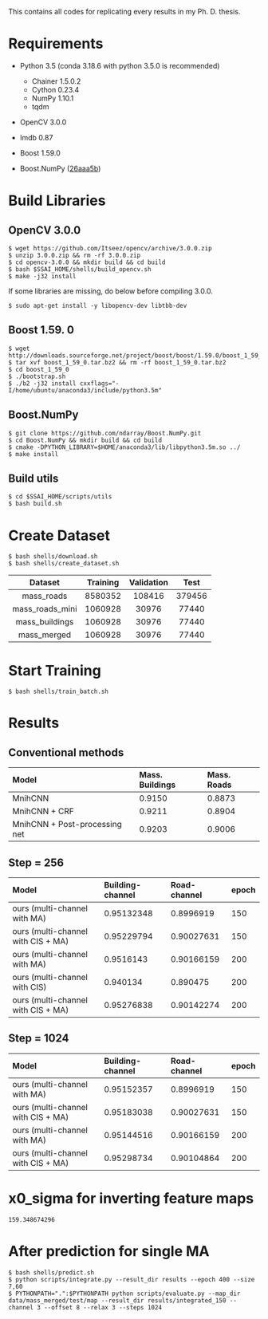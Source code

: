 This contains all codes for replicating every results in my Ph. D. thesis.

# Requirements
- Python 3.5 (conda 3.18.6 with python 3.5.0 is recommended)
  - Chainer 1.5.0.2
  - Cython 0.23.4
  - NumPy 1.10.1
  - tqdm

- OpenCV 3.0.0
- lmdb 0.87
- Boost 1.59.0
- Boost.NumPy ([26aaa5b](https://github.com/ndarray/Boost.NumPy/tree/26aaa5b62e6170f2ccde179b46f1a49c4011fc9d))

# Build Libraries
## OpenCV 3.0.0

```
$ wget https://github.com/Itseez/opencv/archive/3.0.0.zip
$ unzip 3.0.0.zip && rm -rf 3.0.0.zip
$ cd opencv-3.0.0 && mkdir build && cd build
$ bash $SSAI_HOME/shells/build_opencv.sh
$ make -j32 install
```

If some libraries are missing, do below before compiling 3.0.0.

```
$ sudo apt-get install -y libopencv-dev libtbb-dev
```

## Boost 1.59. 0

```
$ wget http://downloads.sourceforge.net/project/boost/boost/1.59.0/boost_1_59_0.tar.bz2
$ tar xvf boost_1_59_0.tar.bz2 && rm -rf boost_1_59_0.tar.bz2
$ cd boost_1_59_0
$ ./bootstrap.sh
$ ./b2 -j32 install cxxflags="-I/home/ubuntu/anaconda3/include/python3.5m"
```

## Boost.NumPy

```
$ git clone https://github.com/ndarray/Boost.NumPy.git
$ cd Boost.NumPy && mkdir build && cd build
$ cmake -DPYTHON_LIBRARY=$HOME/anaconda3/lib/libpython3.5m.so ../
$ make install
```

## Build utils

```
$ cd $SSAI_HOME/scripts/utils
$ bash build.sh
```

# Create Dataset

```
$ bash shells/download.sh
$ bash shells/create_dataset.sh
```

Dataset         | Training | Validation | Test
:-------------: | :------: | :--------: | :----:
mass_roads      | 8580352  | 108416     | 379456
mass_roads_mini | 1060928  | 30976      | 77440
mass_buildings  | 1060928  | 30976      | 77440
mass_merged     | 1060928  | 30976      | 77440

# Start Training

```
$ bash shells/train_batch.sh
```

# Results
## Conventional methods

Model                         | Mass. Buildings | Mass. Roads
:---------------------------- | :-------------- | :----------
MnihCNN                       | 0.9150          | 0.8873
MnihCNN + CRF                 | 0.9211          | 0.8904
MnihCNN + Post-processing net | 0.9203          | 0.9006

## Step = 256

Model                              | Building-channel | Road-channel | epoch
:--------------------------------- | :--------------- | :----------- | :----
ours (multi-channel with MA)       | 0.95132348       | 0.8996919    | 150
ours (multi-channel with CIS + MA) | 0.95229794       | 0.90027631   | 150
ours (multi-channel with MA)       | 0.9516143        | 0.90166159   | 200
ours (multi-channel with CIS)      | 0.940134         | 0.890475     | 200
ours (multi-channel with CIS + MA) | 0.95276838       | 0.90142274   | 200

## Step = 1024

Model                              | Building-channel | Road-channel | epoch
:--------------------------------- | :--------------- | :----------- | :----
ours (multi-channel with MA)       | 0.95152357       | 0.8996919    | 150
ours (multi-channel with CIS + MA) | 0.95183038       | 0.90027631   | 150
ours (multi-channel with MA)       | 0.95144516       | 0.90166159   | 200
ours (multi-channel with CIS + MA) | 0.95298734       | 0.90104864   | 200

# x0_sigma for inverting feature maps

```
159.348674296
```

# After prediction for single MA

```
$ bash shells/predict.sh
$ python scripts/integrate.py --result_dir results --epoch 400 --size 7,60
$ PYTHONPATH=".":$PYTHONPATH python scripts/evaluate.py --map_dir data/mass_merged/test/map --result_dir results/integrated_150 --channel 3 --offset 8 --relax 3 --steps 1024
```
